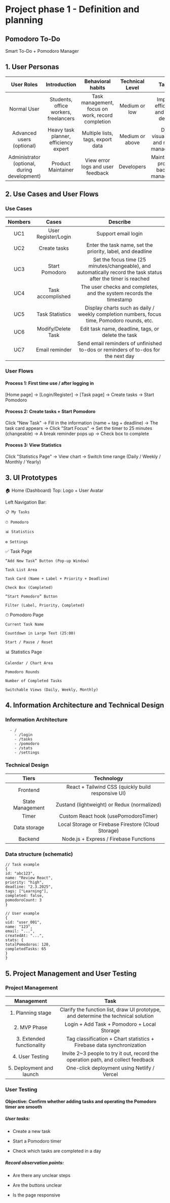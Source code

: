 # Project phase 1 - Definition and planning

## Pomodoro To-Do
Smart To-Do + Pomodoro Manager

## 1. User Personas

| User Roles  | Introduction | Behavioral habits | Technical Level | Target |
| :---:  |     :---:      |     :---:      |     :---:      |    :---:      |
| Normal User | Students, office workers, freelancers | Task management, focus on work, record completion  | Medium or low  | Improve efficiency and avoid delays  |
| Advanced users (optional) | Heavy task planner, efficiency expert | Multiple lists, tags, export data  | Medium or above  | Data visualization and refined management  |
| Administrator (optional, during development) | Product Maintainer | View error logs and user feedback  | Developers  | Maintenance project, backend management  |


## 2. Use Cases and User Flows

### Use Cases

| Nombers  | Cases | Describe |
|     :---:      |     :---:      |    :---:      |
| UC1 | User Register/Login | Support email login |
| UC2 | Create tasks | Enter the task name, set the priority, label, and deadline |
| UC3 | Start Pomodoro | Set the focus time (25 minutes/changeable), and automatically record the task status after the timer is reached |
| UC4 | Task accomplished | The user checks and completes, and the system records the timestamp |
| UC5 | Task Statistics | Display charts such as daily / weekly completion numbers, focus time, Pomodoro rounds, etc. |
| UC6 | Modify/Delete Task | Edit task name, deadline, tags, or delete the task |
| UC7 | Email reminder | Send email reminders of unfinished to-dos or reminders of to-dos for the next day |

### User Flows

#### Process 1: First time use / after logging in

[Home page] → [Login/Register] → [Task page] → Create tasks → Start Pomodoro

#### Process 2: Create tasks + Start Pomodoro

Click "New Task" → Fill in the information (name + tag + deadline) → The task card appears → Click "Start Focus" → Set the timer to 25 minutes (changeable) → A break reminder pops up → Check box to complete

#### Process 3: View Statistics

Click "Statistics Page" → View chart → Switch time range (Daily / Weekly / Monthly / Yearly)


## 3. UI Prototypes

🏠 Home (Dashboard)
Top: Logo + User Avatar

Left Navigation Bar:

    📋 My Tasks
    
    ⏱ Pomodoro
    
    📊 Statistics
    
    ⚙️ Settings

✅ Task Page

    “Add New Task” Button (Pop-up Window)

    Task List Area

    Task Card (Name + Label + Priority + Deadline)

    Check Box (Completed)

    “Start Pomodoro” Button

    Filter (Label, Priority, Completed)

⏱ Pomodoro Page

    Current Task Name
    
    Countdown in Large Text (25:00)
    
    Start / Pause / Reset


📊 Statistics Page

    Calendar / Chart Area
    
    Pomodoro Rounds
    
    Number of Completed Tasks
    
    Switchable Views (Daily, Weekly, Monthly)


## 4. Information Architecture and Technical Design

### Information Architecture

      - /
        - /login
        - /tasks
        - /pomodoro
        - /stats
        - /settings

### Technical Design

| Tiers | Technology |
|     :---:      |     :---:      |
| Frontend | React + Tailwind CSS (quickly build responsive UI) |
| State Management | Zustand (lightweight) or Redux (normalized) |
| Timer | Custom React hook (usePomodoroTimer) |
| Data storage | Local Storage or Firebase Firestore (Cloud Storage) |
| Backend | Node.js + Express / Firebase Functions |

### Data structure (schematic)

    // Task example
    {
    id: "abc123",
    name: "Review React",
    priority: "high",
    deadline: "2.3.2025",
    tags: ["Learning"],
    completed: false,
    pomodoroCount: 3
    }
    
    // User example
    {
    uid: "user_001",
    name: "123",
    email: "...",
    createdAt: "...",
    stats: {
    totalPomodoros: 120,
    completedTasks: 65
    }
    }


## 5. Project Management and User Testing

### Project Management

| Management | Task |
|     :---:      |     :---:      |
| 1. Planning stage | Clarify the function list, draw UI prototype, and determine the technical solution |
| 2. MVP Phase | Login + Add Task + Pomodoro + Local Storage |
| 3. Extended functionality | Tag classification + Chart statistics + Firebase data synchronization |
| 4. User Testing | Invite 2~3 people to try it out, record the operation path, and collect feedback |
| 5. Deployment and launch | One-click deployment using Netlify / Vercel |

### User Testing

#### Objective: Confirm whether adding tasks and operating the Pomodoro timer are smooth

##### User tasks:

- Create a new task

- Start a Pomodoro timer

- Check which tasks are completed in a day

##### Record observation points:

- Are there any unclear steps

- Are the buttons unclear

- Is the page responsive



